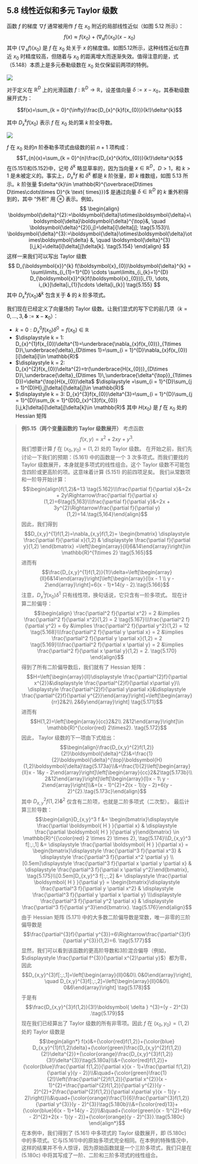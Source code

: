 ## 5.8 线性近似和多元 Taylor 级数

函数 $f$ 的梯度 $\nabla f$ 通常被用作 $f$ 在 $x_{0}$ 附近的局部线性近似（如图 5.12 所示）：
$$f(x)\approx f(x_{0})+(\nabla_{x}f)(x_{0})(x - x_{0})$$
其中 $(\nabla_{x}f)(x_{0})$ 是 $f$ 在 $x_0$ 处关于 $x$ 的梯度值。如图5.12所示，这种线性近似在靠近 $x_0$ 时精度较高，但随着与 $x_0$ 的距离增大而逐渐失效。值得注意的是，式（5.148）本质上是多元泰勒级数在 $x_0$ 处仅保留前两项的特例。

![](../attachments/Pasted%20image%2020250225141016.png)

对于定义在 $\mathbb{R}^D$ 上的光滑函数 $f: \mathbb{R}^D \to \mathbb{R}$，设差值向量 $\delta := x - x_0$，其泰勒级数展开式为：

$$f(x)=\sum_{k = 0}^{\infty}\frac{D_{x}^{k}f(x_{0})}{k!}\delta^{k}$$

其中 $D_{x}^{k}f(x_{0})$ 表示 $f$ 在 $x_0$ 处的第 $k$ 阶全导数。

![](../attachments/Pasted%20image%2020250225141636.png)

$f$ 在 $x_{0}$ 处的$n$ 阶泰勒多项式由级数的前 $n+1$ 项构成：
$$T_{n}(x)=\sum_{k = 0}^{n}\frac{D_{x}^{k}f(x_{0})}{k!}\delta^{k}$$
在(5.151)和(5.152)中，记号 $\delta^{k}$ 略显草率的，因为当向量 $x\in \mathbb{R}^{D}$，$D>1$，和 $k>1$ 是未被定义的。事实上，$D_{x}^{k}f$ 和 $\delta^{k}$ 都是 $k$ 阶张量，即 $k$ 维数组，如图 5.13 所示。$k$ 阶张量 $\delta^{k}\in \mathbb{R}^{\overbrace{D\times D\times\cdots\times D}^{k \text{ times}}}$ 是通过向量 $\delta\in \mathbb{R}^{D}$ 的 $k$ 重外积得到的，其中 “外积” 用 $\otimes$ 表示。例如，
$$
\begin{align}
\boldsymbol{\delta}^{2}:=\boldsymbol{\delta}\otimes\boldsymbol{\delta}=\boldsymbol{\delta}\boldsymbol{\delta}^{\top}&, \quad \boldsymbol{\delta}^{2}[i,j]=\delta[i]\delta[j]; \tag{5.153}\\
\boldsymbol{\delta}^{3}:=\boldsymbol{\delta}\otimes\boldsymbol{\delta}\otimes\boldsymbol{\delta} &, \quad \boldsymbol{\delta}^{3}[i,j,k]=\delta[i]\delta[j]\delta[k]. \tag{5.154}
\end{align}
$$
这样一来我们可以写出 Taylor 级数
$$
D_{\boldsymbol{x}}^{k} f(\boldsymbol{x}_{0})\boldsymbol{\delta}^{k} = \sum\limits_{i_{1}=1}^{D} \cdots \sum\limits_{i_{k}=1}^{D} D_{\boldsymbol{x}}^{k}f(\boldsymbol{x}_{0})[i_{1}, \dots, i_{k}]\delta[i_{1}]\cdots \delta[i_{k}] \tag{5.155}
$$
其中 $D_{x}^{k}f(x_{0})\boldsymbol{\delta}^{k}$ 包含关于 $\boldsymbol{\delta}$ 的 $k$ 阶多项式。

我们现在已经定义了向量场的 Taylor 级数。让我们显式的写下它的前几项（$k = 0, \dots, 3, \boldsymbol{\delta} := \boldsymbol{x} - \boldsymbol{x}_{0}$）：
* $k = 0: D_{x}^{0}f(x_{0})\delta^{0}=f(x_{0})\in \mathbb{R}$
* $\displaystyle k = 1: D_{x}^{1}f(x_{0})\delta^{1}=\underbrace{\nabla_{x}f(x_{0})}_{1\times D}\,\underbrace{\delta}_{D\times 1}=\sum_{i = 1}^{D}\nabla_{x}f(x_{0})[i]\delta[i]\in \mathbb{R}$
* $\displaystyle k = 2: D_{x}^{2}f(x_{0})\delta^{2}=tr(\underbrace{H(x_{0})}_{D\times D}\,\underbrace{\delta}_{D\times 1}\,\underbrace{\delta^{\top}}_{1\times D})=\delta^{\top}H(x_{0})\delta$ $\displaystyle =\sum_{i = 1}^{D}\sum_{j = 1}^{D}H[i,j]\delta[i]\delta[j]\in \mathbb{R}$
* $\displaystyle k = 3: D_{x}^{3}f(x_{0})\delta^{3}=\sum_{i = 1}^{D}\sum_{j = 1}^{D}\sum_{k = 1}^{D}D_{x}^{3}f(x_{0})[i,j,k]\delta[i]\delta[j]\delta[k]\in \mathbb{R}$ 
其中 $H(x_{0})$ 是 $f$ 在 $x_{0}$ 处的 Hessian 矩阵

> **例5.15（两个变量函数的 Taylor 级数展开）** 
> 考虑函数 $$f(x,y)=x^{2}+2xy + y^{3}.\tag{5.161}$$我们想要计算 $f$ 在 $(x_{0},y_{0})=(1,2)$ 处的 Taylor 级数。
> 在开始之前，我们先讨论一下我们的预期：(5.161) 中的函数是一个 $3$ 次多项式。而我们要找的 Taylor 级数展开，本身就是多项式的线性组合。这个 Taylor 级数不可能包含四阶或更高阶的项。这意味着计算 (5.151) 的前四项足矣。
> 我们从常数项和一阶导开始计算：$$\begin{align}f(1,2)&=13 \tag{5.162}\\\frac{\partial f}{\partial x}&=2x + 2y\Rightarrow\frac{\partial f}{\partial x}(1,2)=6\tag{5,163}\\\frac{\partial f}{\partial y}&=2x + 3y^{2}\Rightarrow\frac{\partial f}{\partial y}(1,2)=14.\tag{5,164}\end{align}$$因此，我们得到 $$D_{x,y}^{1}f(1,2)=\nabla_{x,y}f(1,2)= \begin{bmatrix} \displaystyle \frac{\partial f}{\partial x}(1,2) & \displaystyle \frac{\partial f}{\partial y}(1,2) \end{bmatrix} =\left[\begin{array}{ll}6&14\end{array}\right]\in \mathbb{R}^{1\times 2} \tag{5.165}$$ 进而有 $$\frac{D_{x,y}^{1}f(1,2)}{1!}\delta=\left[\begin{array}{ll}6&14\end{array}\right]\left[\begin{array}{l}x - 1 \\ y - 2\end{array}\right]=6(x - 1)+14(y - 2).\tag{5.166}$$注意，$D_{x}^{1}f(x_{0})\delta^{1}$ 只有线性项，换句话说，它只含有一阶多项式。
> 现在计算二阶偏导：$$\begin{align} \frac{\partial^2 f}{\partial x^2} = 2 &\implies \frac{\partial^2 f}{\partial x^2}(1,2) = 2 \tag{5.167}\\\frac{\partial^2 f}{\partial y^2} = 6y &\implies \frac{\partial^2 f}{\partial y^2}(1,2) = 12 \tag{5.168}\\\frac{\partial^2 f}{\partial y \partial x} = 2 &\implies \frac{\partial^2 f}{\partial y \partial x}(1,2) = 2 \tag{5.169}\\\frac{\partial^2 f}{\partial x \partial y} = 2 &\implies \frac{\partial^2 f}{\partial x \partial y}(1,2) = 2. \tag{5.170} \end{align}$$得到了所有二阶偏导数后，我们就有了 Hessian 矩阵：$$H=\left[\begin{array}{ll}\displaystyle \frac{\partial^{2}f}{\partial x^{2}}&\displaystyle \frac{\partial^{2}f}{\partial x\partial y}\\ \displaystyle  \frac{\partial^{2}f}{\partial y\partial x}&\displaystyle \frac{\partial^{2}f}{\partial y^{2}}\end{array}\right]=\left[\begin{array}{rr}2&2\\ 2&6y\end{array}\right] \tag{5.171}$$进而有 $$H(1,2)=\left[\begin{array}{cc}2&2\\ 2&12\end{array}\right]\in \mathbb{R}^{\color{red} 2\times2}. \tag{5.172}$$因此， Taylor 级数的下一项由下式给出： $$\begin{align}\frac{D_{x,y}^{2}f(1,2)}{2!}\boldsymbol{\delta}^{2}&=\frac{1}{2}\boldsymbol{\delta}^{\top}\boldsymbol{H}(1,2)\boldsymbol{\delta}\tag{5.173a}\\&=\frac{1}{2}\left[\begin{array}{ll}x - 1&y - 2\end{array}\right]\left[\begin{array}{cc}2&2\tag{5.173b}\\ 2&12\end{array}\right]\left[\begin{array}{l}x - 1\ y - 2\end{array}\right]\\&=(x - 1)^{2}+2(x - 1)(y - 2)+6(y - 2)^{2}.\tag{5.173c}\end{align}$$其中 $D_{x,y}^{2}f(1,2)\boldsymbol{\delta}^{2}$ 仅含有二阶项，也就是二阶多项式（二次型）。
> 最后计算三阶导数：$$\begin{align}D_{x,y}^3 f &= \begin{bmatrix}\displaystyle \frac{\partial \boldsymbol{ H } }{\partial x} & \displaystyle \frac{\partial \boldsymbol{ H } }{\partial y}\end{bmatrix} \in \mathbb{R}^{{\color{red} 2 \times 2} \times 2}, \tag{5.174}\\D_{x,y}^3 f[:,:,1] &= \displaystyle \frac{\partial \boldsymbol{ H } }{\partial x} = \begin{bmatrix}\displaystyle \frac{\partial^3 f}{\partial x^3} & \displaystyle \frac{\partial^3 f}{\partial x^2 \partial y} \\[0.5em]\displaystyle \frac{\partial^3 f}{\partial x \partial y \partial x} & \displaystyle \frac{\partial^3 f}{\partial x \partial y^2}\end{bmatrix}, \tag{5.175}\\[0.5em]D_{x,y}^3 f[:,:,2] &= \displaystyle \frac{\partial \boldsymbol{ H } }{\partial y} = \begin{bmatrix}\displaystyle \frac{\partial^3 f}{\partial y \partial x^2} & \displaystyle \frac{\partial^3 f}{\partial y \partial x \partial y} \\\displaystyle \frac{\partial^3 f}{\partial y^2 \partial x} & \displaystyle \frac{\partial^3 f}{\partial y^3}\end{bmatrix}. \tag{5.176}\end{align}$$由于 Hessian 矩阵 (5.171) 中的大多数二阶偏导数是常数，唯一非零的三阶偏导数是 $$\frac{\partial^{3}f}{\partial y^{3}}=6\Rightarrow\frac{\partial^{3}f}{\partial y^{3}}(1,2)=6. \tag{5.177}$$显然，我们可以看到该函数的更高阶导数和3阶混合偏导（例如，$\displaystyle \frac{\partial f^{3}}{\partial x^{2}\partial y}$）都为零，因此 $$D_{x,y}^{3}f[:,:,1]=\left[\begin{array}{ll}0&0\\ 0&0\end{array}\right], \quad D_{x,y}^{3}f[:,:,2]=\left[\begin{array}{ll}0&0\\ 0&6\end{array}\right] \tag{5.178}$$ 于是有 $$\frac{D_{x,y}^{3}f(1,2)}{3!}\boldsymbol{ \delta } ^{3}=(y - 2)^{3} .\tag{5.179}$$ 现在我们已经算出了 Taylor 级数的所有非零项。因此 $f$ 在 $(x_{0},y_{0})=(1,2)$ 处的 Taylor 级数是 $$\begin{align*} f(x)&={\color{red}f(1,2)}+{\color{blue} D_{x,y}^{1}f(1,2)\delta}+{\color{green}\frac{D_{x,y}^{2}f(1,2)}{2!}\delta^{2}}+{\color{orange}\frac{D_{x,y}^{3}f(1,2)}{3!}\delta^{3}}\tag{5.180a}\\&={\color{red}f(1,2)}+{\color{blue}\frac{\partial f(1,2)}{\partial x}(x - 1)+\frac{\partial f(1,2)}{\partial y}(y - 2)}\\&\quad+{\color{green}\frac{1}{2!}\left(\frac{\partial^{2}f(1,2)}{\partial x^{2}}(x - 1)^{2}+\frac{\partial^{2}f(1,2)}{\partial y^{2}}(y - 2)^{2}+2\frac{\partial^{2}f(1,2)}{\partial x\partial y}(x - 1)(y - 2)\right)}\\&\quad+{\color{orange}\frac{1}{6}\frac{\partial^{3}f(1,2)}{\partial y^{3}}(y - 2)^{3}}\tag{5.180b}\\&={\color{red}13}+{\color{blue}6(x - 1)+14(y - 2)}\\&\quad+{\color{green}(x - 1)^{2}+6(y - 2)^{2}+2(x - 1)(y - 2)}+{\color{orange}(y - 2)^{3}}.\tag{5.180c} \end{align*}$$ 在本例中，我们得到了 (5.161) 中多项式的 Taylor 级数展开，即 (5.180c) 中的多项式。它与(5.161)中的原始多项式完全相同。在本例的特殊情况中，这样的结果并不令人惊讶，因为原始函数就是一个三阶多项式，我们只是在 (5.180c) 中将其写成了一阶、二阶和三阶多项式的线性组合。

